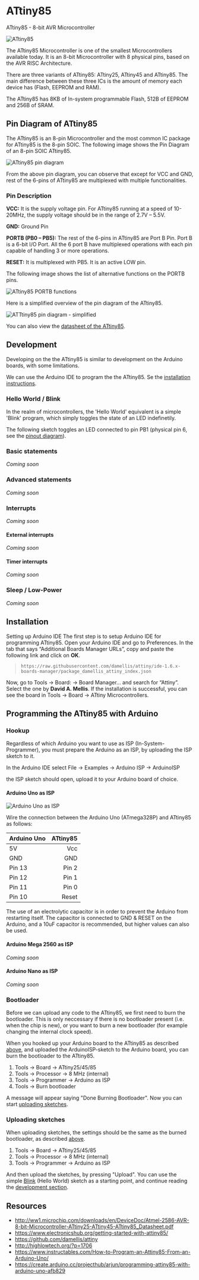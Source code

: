 # ATtiny85

ATtiny85 - 8-bit AVR Microcontroller

![ATtiny85](resources/ATtiny85.jpg)

The ATtiny85 Microcontroller is one of the smallest Microcontrollers available today. It is an 8-bit Microcontroller with 8 physical pins, based on the AVR RISC Architecture.

There are three variants of ATtiny85: ATtiny25, ATtiny45 and ATtiny85. The main difference between these three ICs is the amount of memory each device has (Flash, EEPROM and RAM).

The ATtiny85 has 8KB of In-system programmable Flash, 512B of EEPROM and 256B of SRAM.

## Pin Diagram of ATtiny85

The ATtiny85 is an 8-pin Microcontroller and the most common IC package for ATtiny85 is the 8-pin SOIC. The following image shows the Pin Diagram of an 8-pin SOIC ATtiny85.

![ATtiny85 pin diagram](resources/ATtiny85-Pin-Diagram.jpg)

From the above pin diagram, you can observe that except for VCC and GND, rest of the 6-pins of ATtiny85 are multiplexed with multiple functionalities.

### Pin Description
**VCC:** It is the supply voltage pin. For ATtiny85 running at a speed of 10-20MHz, the supply voltage should be in the range of 2.7V – 5.5V.

**GND:** Ground Pin

**PORTB (PB0 – PB5):** The rest of the 6-pins in ATtiny85 are Port B Pin. Port B is a 6-bit I/O Port. All the 6 port B have multiplexed operations with each pin capable of handling 3 or more operations.

**RESET:** It is multiplexed with PB5. It is an active LOW pin.

The following image shows the list of alternative functions on the PORTB pins.

![ATtiny85 PORTB functions](resources/ATtiny85-PORTB-Functions.jpg)

Here is a simplified overview of the pin diagram of the ATtiny85.

![ATTtiny85 pin diagram - simplified](resources/ATtiny85-Pin-Diagram-Simple.png)

You can also view the [datasheet of the ATtiny85](http://ww1.microchip.com/downloads/en/DeviceDoc/Atmel-2586-AVR-8-bit-Microcontroller-ATtiny25-ATtiny45-ATtiny85_Datasheet.pdf).

## Development

Developing on the the ATtiny85 is similar to development on the Arduino boards, with some limitations.

We can use the Arduino IDE to program the the ATtiny85. Se the [installation instructions](#installation).

### Hello World / Blink

In the realm of microcontrollers, the 'Hello World' equivalent is a simple 'Blink' program, which simply toggles the state of an LED indefinetily.

The following sketch toggles an LED connected to pin PB1 (physical pin 6, see the [pinout diagram](#pin-diagram-of-attiny85)).

<script src="https://gist.github.com/storbukas/751ab544ea254e17d54b5bb69c972519.js"></script>

### Basic statements

*Coming soon*

### Advanced statements

*Coming soon*

### Interrupts

*Coming soon*

#### External interrupts

*Coming soon*

#### Timer interrupts

*Coming soon*

### Sleep / Low-Power

*Coming soon*

## Installation

Setting up Arduino IDE
The first step is to setup Arduino IDE for programming ATtiny85. Open your Arduino IDE and go to Preferences. In the tab that says “Additional Boards Manager URLs”, copy and paste the following link and click on **OK**.

> `https://raw.githubusercontent.com/damellis/attiny/ide-1.6.x-boards-manager/package_damellis_attiny_index.json`

Now, go to Tools → Board: → Board Manager… and search for “Attiny”. Select the one by **David A. Mellis**. If the installation is successful, you can see the board in Tools → Board → ATtiny Microcontrollers.

## Programming the ATtiny85 with Arduino

### Hookup

Regardless of which Arduino you want to use as ISP (In-System-Programmer), you must prepare the Arduino as an ISP, by uploading the ISP sketch to it.

In the Arduino IDE select File → Examples → Arduino ISP → ArduinoISP

the ISP sketch should open, upload it to your Arduino board of choice.

#### Arduino Uno as ISP

![Arduino Uno as ISP](resources/Arduino-Uno-programming-ATtiny85.png)

Wire the connection between the Arduino Uno (ATmega328P) and ATtiny85 as follows:

| Arduino Uno | ATtiny85 |
| ----------- | -------: |
| 5V          |      Vcc |
| GND         |      GND |
| Pin 13      |    Pin 2 |
| Pin 12      |    Pin 1 |
| Pin 11      |    Pin 0 |
| Pin 10      |    Reset |

The use of an electrolytic capacitor is in order to prevent the Arduino from restarting itself. The capacitor is connected to GND & RESET on the Arduino, and a 10uF capacitor is recommended, but higher values can also be used.

#### Arduino Mega 2560 as ISP

*Coming soon*

#### Arduino Nano as ISP

*Coming soon*

### Bootloader

Before we can upload any code to the ATtiny85, we first need to burn the bootloader. This is only neccessary if there is no bootloader present (i.e. when the chip is new), or you want to burn a new bootloader (for example changing the internal clock speed).

When you hooked up your Arduino board to the ATtiny85 as described [above](#hookup), and uploaded the ArduinoISP-sketch to the Arduino board, you can burn the bootloader to the ATtiny85.

1. Tools → Board → ATtiny25/45/85
2. Tools → Processor → 8 MHz (internal)
3. Tools → Programmer → Arduino as ISP
4. Tools → Burn bootloader

A message will appear saying "Done Burning Bootloader". Now you can start [uploading sketches](#uploading-sketches).

### Uploading sketches

When uploading sketches, the settings should be the same as the burned bootloader, as described [above](#bootloader).

1. Tools → Board → ATtiny25/45/85
2. Tools → Processor → 8 MHz (internal)
3. Tools → Programmer → Arduino as ISP

And then upload the sketches, by pressing "Upload". You can use the simple [Blink](#hello-world--blink) (Hello World) sketch as a starting point, and continue reading the [development section](#development).

## Resources

- http://ww1.microchip.com/downloads/en/DeviceDoc/Atmel-2586-AVR-8-bit-Microcontroller-ATtiny25-ATtiny45-ATtiny85_Datasheet.pdf
- https://www.electronicshub.org/getting-started-with-attiny85/
- https://github.com/damellis/attiny
- http://highlowtech.org/?p=1706
- https://www.instructables.com/How-to-Program-an-Attiny85-From-an-Arduino-Uno/
- https://create.arduino.cc/projecthub/arjun/programming-attiny85-with-arduino-uno-afb829
